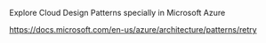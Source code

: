 Explore Cloud Design Patterns specially in Microsoft Azure

https://docs.microsoft.com/en-us/azure/architecture/patterns/retry